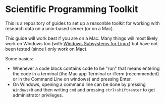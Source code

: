 # Scientific Programming Toolkit

This is a repository of guides to set up a reasonble toolkit for working with research data on a unix-based server (or on a Mac).

This guide will work best if you are on a Mac. Many things will most likely work on Windows too (with [Windows Subsystems for Linux](https://docs.microsoft.com/en-us/windows/wsl/install-win10)) but have not been tested (since I only work on Mac).

Some basics:

* Whenever a code block contains code to be "run" that means entering the code in a terminal (the Mac app Terminal or iTerm (recommended) or in the Command Line on windows) and pressing Enter.
* On Windows, opening a command line can be done by pressing `Windows+R` and then writing `cmd` and pressing `ctrl+shift+enter` to get administrator privileges.
